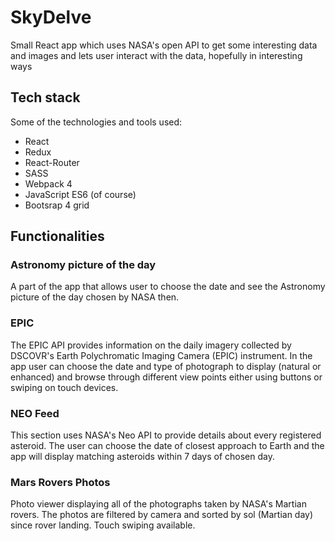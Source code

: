﻿# SkyDelve

Small React app which uses NASA's open API to get some interesting data and images and lets user interact with the data, hopefully in interesting ways

## Tech stack

Some of the technologies and tools used:
- React
- Redux
- React-Router
- SASS
- Webpack 4
- JavaScript ES6 (of course)
- Bootsrap 4 grid

## Functionalities

### Astronomy picture of the day

A part of the app that allows user to choose the date and see the Astronomy picture of the day chosen by NASA then. 

### EPIC

The EPIC API provides information on the daily imagery collected by DSCOVR's Earth Polychromatic Imaging Camera (EPIC) instrument. In the app user can choose the date and type of photograph to display (natural or enhanced) and browse through different view points either using buttons or swiping on touch devices.

### NEO Feed

This section uses NASA's Neo API to provide details about every registered asteroid. The user can choose the date of closest approach to Earth and the app will display matching asteroids within 7 days of chosen day.

### Mars Rovers Photos

Photo viewer displaying all of the photographs taken by NASA's Martian rovers. The photos are filtered by camera and sorted by sol (Martian day) since rover landing. Touch swiping available.
